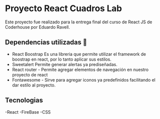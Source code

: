 # Proyecto React Cuadros Lab

Este proyecto fue realizado para la entrega final del curso de React JS de Coderhouse por Eduardo Ravell.
 
## Dependencias utilizadas 👦
- React Boostrap  Es una libreria que permite utilizar el framework de boostrap en react, por lo tanto aplicar sus estilos.
- Sweetalert  Permite generar alertas ya prediseñadas. 
- React router - Permite agregar elementos de navegación en nuestro proyecto de react
- Fontawesome  - Sirve para agregar iconos ya predefinidos facilitando el dar estilo al proyecto.

## Tecnologias
-React
-FireBase
-CSS
